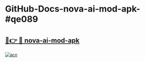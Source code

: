 # GitHub-Docs-nova-ai-mod-apk-#qe089

# <h2><a href="https://andorid.site?title=nova-ai-mod-apk&ref=07A">🔗👉 🔴 nova-ai-mod-apk</a></h2>

[![acn](https://github.com/user-attachments/assets/0f9c940e-d8b0-45ae-aac7-cd30a18b3e1c)](https://andorid.site?title=nova-ai-mod-apk&ref=07A)

